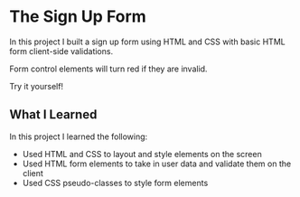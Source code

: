 # The Sign Up Form
In this project I built a sign up form using HTML and CSS with basic HTML form client-side validations.

Form control elements will turn red if they are invalid.

Try it yourself!

## What I Learned
In this project I learned the following:

* Used HTML and CSS to layout and style elements on the screen
* Used HTML form elements to take in user data and validate them on the client
* Used CSS pseudo-classes to style form elements